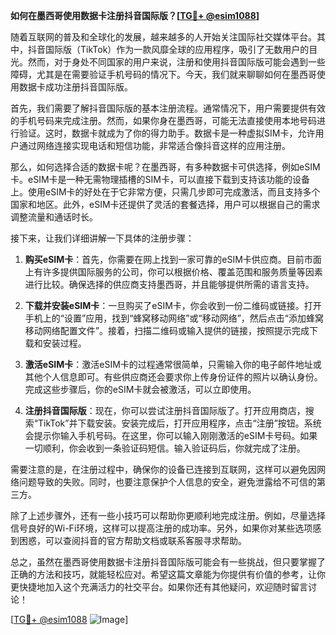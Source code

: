 **如何在墨西哥使用数据卡注册抖音国际版？[[TG💪+ @esim1088](https://t.me/s/esim1088)]**

随着互联网的普及和全球化的发展，越来越多的人开始关注国际社交媒体平台。其中，抖音国际版（TikTok）作为一款风靡全球的应用程序，吸引了无数用户的目光。然而，对于身处不同国家的用户来说，注册和使用抖音国际版可能会遇到一些障碍，尤其是在需要验证手机号码的情况下。今天，我们就来聊聊如何在墨西哥使用数据卡成功注册抖音国际版。

首先，我们需要了解抖音国际版的基本注册流程。通常情况下，用户需要提供有效的手机号码来完成注册。然而，如果你身在墨西哥，可能无法直接使用本地号码进行验证。这时，数据卡就成为了你的得力助手。数据卡是一种虚拟SIM卡，允许用户通过网络连接实现电话和短信功能，非常适合像抖音这样的应用注册。

那么，如何选择合适的数据卡呢？在墨西哥，有多种数据卡可供选择，例如eSIM卡。eSIM卡是一种无需物理插槽的SIM卡，可以直接下载到支持该功能的设备上。使用eSIM卡的好处在于它非常方便，只需几步即可完成激活，而且支持多个国家和地区。此外，eSIM卡还提供了灵活的套餐选择，用户可以根据自己的需求调整流量和通话时长。

接下来，让我们详细讲解一下具体的注册步骤：

1. **购买eSIM卡**：首先，你需要在网上找到一家可靠的eSIM卡供应商。目前市面上有许多提供国际服务的公司，你可以根据价格、覆盖范围和服务质量等因素进行比较。确保选择的供应商支持墨西哥，并且能够提供所需的语言支持。

2. **下载并安装eSIM卡**：一旦购买了eSIM卡，你会收到一份二维码或链接。打开手机上的“设置”应用，找到“蜂窝移动网络”或“移动网络”，然后点击“添加蜂窝移动网络配置文件”。接着，扫描二维码或输入提供的链接，按照提示完成下载和安装过程。

3. **激活eSIM卡**：激活eSIM卡的过程通常很简单，只需输入你的电子邮件地址或其他个人信息即可。有些供应商还会要求你上传身份证件的照片以确认身份。完成这些步骤后，你的eSIM卡就会被激活，可以立即使用。

4. **注册抖音国际版**：现在，你可以尝试注册抖音国际版了。打开应用商店，搜索“TikTok”并下载安装。安装完成后，打开应用程序，点击“注册”按钮。系统会提示你输入手机号码。在这里，你可以输入刚刚激活的eSIM卡号码。如果一切顺利，你会收到一条验证码短信。输入验证码后，你就完成了注册。

需要注意的是，在注册过程中，确保你的设备已连接到互联网，这样可以避免因网络问题导致的失败。同时，也要注意保护个人信息的安全，避免泄露给不可信的第三方。

除了上述步骤外，还有一些小技巧可以帮助你更顺利地完成注册。例如，尽量选择信号良好的Wi-Fi环境，这样可以提高注册的成功率。另外，如果你对某些选项感到困惑，可以查阅抖音的官方帮助文档或联系客服寻求帮助。

总之，虽然在墨西哥使用数据卡注册抖音国际版可能会有一些挑战，但只要掌握了正确的方法和技巧，就能轻松应对。希望这篇文章能为你提供有价值的参考，让你更快捷地加入这个充满活力的社交平台。如果你还有其他疑问，欢迎随时留言讨论！

[[TG💪+ @esim1088](https://t.me/s/esim1088) ![Image](https://i.postimg.cc/4NQfJmqS/Snipaste-2025-05-13-00-14-12.png)]